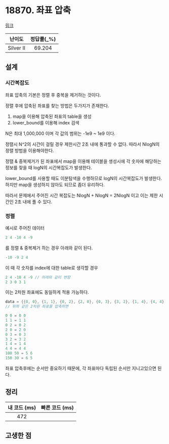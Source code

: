 # 18870. 좌표 압축

[링크](https://www.acmicpc.net/problem/18870)

|  난이도   | 정답률(\_%) |
| :-------: | :---------: |
| Silver II |   69.204    |

## 설계

### 시간복잡도

좌표 압축의 기본은 정렬 후 중복을 제거하는 것이다.

정렬 후에 압축된 좌표를 찾는 방법은 두가지가 존재한다.

1. map을 이용해 압축된 좌표의 table을 생성
2. lower_bound를 이용해 index 검색

N은 최대 1,000,000 이며 각 값의 범위는 -1e9 ~ 1e9 이다.

정렬시 N^2의 시간이 걸릴 경우 제한시간 2초 내에 통과할 수 없다. 따라서 NlogN의 정렬 방법을 이용해야한다.

정렬 & 중복제거가 된 좌표에서 map을 이용해 테이블을 생성시에 각 숫자에 해당하는 정보를 찾을 때 logN의 시간복잡도가 발생한다.

lower_bound를 사용할 때도 이분탐색을 수행하므로 logN의 시간복잡도가 발생한다. 하지만 map을 생성하지 않아도 되므로 좀더 유리하다.

따라서 문제에서 주어진 시간 복잡도는 NlogN + NlogN = 2NlogN 이고 이는 제한 시간인 2초 내에 풀 수 있다.

### 정렬

예시로 주어진 데이터

```cpp
2 4 -10 4 -9
```

를 정렬 & 중복제거 하는 경우 아래와 같이 된다.

```cpp
-10 -9 2 4
```

이 때 각 숫자를 index에 대한 table로 생각할 경우

```cpp
2 4 -10 4 -9 // 아래와 같이 변함
2 3 0 3 1
```

이는 2차원 좌표에도 동일하게 적용 가능하다.

```cpp
data = {{0, 0}, {1, 1}, {0, 2}, {2, 0}, {0, 3}, {3, 2}, {1, 4}, {4, 4}, {100, 50}, {150, 30}}
// 위와 같은 2차원 좌표를 압축하면

0 0 = 0 0
1 1 = 1 1
0 2 = 0 2
2 0 = 2 0
0 3 = 0 3
3 2 = 3 2
1 4 = 1 4
4 4 = 4 4
100 50 = 5 6
150 30 = 6 5
```

좌표 압축후에는 순서만 중요하기 때문에, 각 좌표마다 독립된 순서만 지니고있으면 된다.

## 정리

| 내 코드 (ms) | 빠른 코드 (ms) |
| :----------: | :------------: |
|     472      |                |

## 고생한 점
